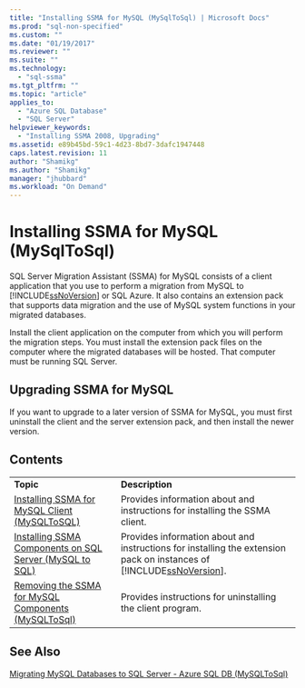 ```yaml
---
title: "Installing SSMA for MySQL (MySqlToSql) | Microsoft Docs"
ms.prod: "sql-non-specified"
ms.custom: ""
ms.date: "01/19/2017"
ms.reviewer: ""
ms.suite: ""
ms.technology: 
  - "sql-ssma"
ms.tgt_pltfrm: ""
ms.topic: "article"
applies_to: 
  - "Azure SQL Database"
  - "SQL Server"
helpviewer_keywords: 
  - "Installing SSMA 2008, Upgrading"
ms.assetid: e89b45bd-59c1-4d23-8bd7-3dafc1947448
caps.latest.revision: 11
author: "Shamikg"
ms.author: "Shamikg"
manager: "jhubbard"
ms.workload: "On Demand"
---
```

# Installing SSMA for MySQL (MySqlToSql)
SQL Server Migration Assistant (SSMA) for MySQL consists of a client application that you use to perform a migration from MySQL to [!INCLUDE[ssNoVersion](../../includes/ssnoversion_md.md)] or SQL Azure. It also contains an extension pack that supports data migration and the use of MySQL system functions in your migrated databases.  
  
Install the client application on the computer from which you will perform the migration steps. You must install the extension pack files on the computer where the migrated databases will be hosted.  That computer must be running SQL Server.  
  
## Upgrading SSMA for MySQL  
If you want to upgrade to a later version of SSMA for MySQL, you must first uninstall the client and the server extension pack, and then install the newer version.  
  
## Contents  
  
|||  
|-|-|  
|**Topic**|**Description**|  
|[Installing SSMA for MySQL Client &#40;MySQLToSQL&#41;](../../ssma/mysql/installing-ssma-for-mysql-client-mysqltosql.md)|Provides information about and instructions for installing the SSMA client.|  
|[Installing SSMA Components on SQL Server (MySQL to SQL)](http://msdn.microsoft.com/en-us/6772d0c5-258f-4d7b-afb0-b5f810e71af1)|Provides information about and instructions for installing the extension pack on instances of [!INCLUDE[ssNoVersion](../../includes/ssnoversion_md.md)].|  
|[Removing the SSMA for MySQL Components &#40;MySQLToSql&#41;](../../ssma/mysql/removing-the-ssma-for-mysql-components-mysqltosql.md)|Provides instructions for uninstalling the client program.|  
  
## See Also  
[Migrating MySQL Databases to SQL Server - Azure SQL DB &#40;MySQLToSql&#41;](../../ssma/mysql/migrating-mysql-databases-to-sql-server-azure-sql-db-mysqltosql.md)  
  
